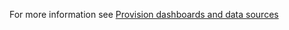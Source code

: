 For more information see [Provision dashboards and data sources](https://metrics-dashboard.com/tutorials/provision-dashboards-and-data-sources/)
